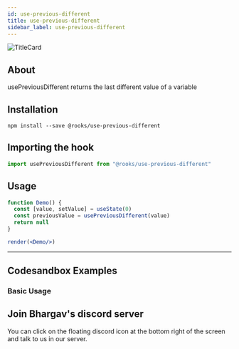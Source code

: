 ```yaml
---
id: use-previous-different
title: use-previous-different
sidebar_label: use-previous-different
---
```



![TitleCard](https://raw.githubusercontent.com/imbhargav5/rooks/HEAD/packages/previous-different/title-card.svg)

    

## About

usePreviousDifferent returns the last different value of a variable

[//]: # "Main"

## Installation

    npm install --save @rooks/use-previous-different

## Importing the hook

```javascript
import usePreviousDifferent from "@rooks/use-previous-different"
```

## Usage

```jsx
function Demo() {
  const [value, setValue] = useState(0)
  const previousValue = usePreviousDifferent(value) 
  return null
}

render(<Demo/>)
```


---

## Codesandbox Examples

### Basic Usage    



## Join Bhargav's discord server
You can click on the floating discord icon at the bottom right of the screen and talk to us in our server.

    